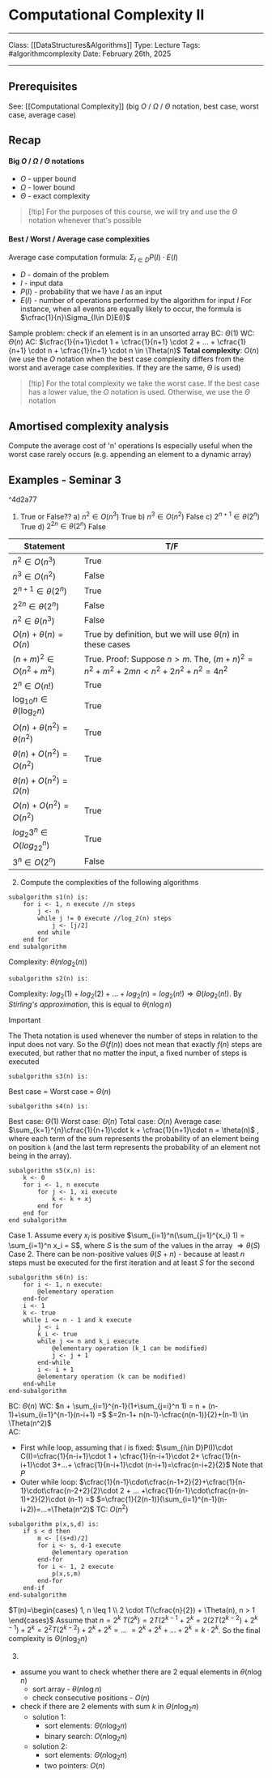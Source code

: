 # Computational Complexity II
___
Class: [[DataStructures&Algorithms]]
Type: Lecture 
Tags: #algorithmcomplexity
Date: February 26th, 2025
___
## Prerequisites 
See: [[Computational Complexity]] (big $O$ / $\Omega$ / $\Theta$ notation, best case, worst case, average case)
## Recap
#### Big $O$ / $\Omega$ / $\Theta$ notations
- $O$ - upper bound
- $\Omega$ - lower bound
- $\Theta$ - exact complexity

>[!tip] For the purposes of this course, we will try and use the $\Theta$ notation whenever that's possible

#### Best / Worst / Average case complexities

Average case computation formula: $\Sigma_{I \in D} P(I) \cdot E(I)$  
- $D$ - domain of the problem
- $I$ - input data 
- $P(I)$ - probability that we have $I$ as an input 
- $E(I)$ - number of operations performed by the algorithm for input $I$
For instance, when all events are equally likely to occur, the formula is $\cfrac{1}{n}\Sigma_{I\in D}E(I)$

Sample problem:  check if an element is in an unsorted array
BC: $\Theta(1)$
WC: $\Theta(n)$
AC: $\cfrac{1}{n+1}\cdot 1 + \cfrac{1}{n+1} \cdot 2 + ... + \cfrac{1}{n+1} \cdot n + \cfrac{1}{n+1} \cdot n \in \Theta(n)$
**Total complexity**: $O(n)$ (we use the $O$ notation when the best case complexity differs from the worst and average case complexities. If they are the same, $\Theta$ is used)

>[!tip] For the total complexity we take the worst case. If the best case has a lower value, the $O$ notation is used. Otherwise, we use the $\Theta$ notation

## Amortised complexity analysis
Compute the average cost of 'n' operations 
Is especially useful when the worst case rarely occurs (e.g. appending an element to a dynamic array)


## Examples - Seminar 3 

^4d2a77

1. True or False??
a) $n^2 \in O(n^3)$ True
b) $n^3 \in O(n^2)$ False
c) $2^{n+1} \in \theta(2^n)$ True 
d) $2^{2n}\in \theta(2^n)$ False 

| Statement                       | T/F                                                                            |
| ------------------------------- | ------------------------------------------------------------------------------ |
| $n^2 \in O(n^3)$                | True                                                                           |
| $n^3 \in O(n^2)$                | False                                                                          |
| $2^{n+1} \in \theta(2^n)$       | True                                                                           |
| $2^{2n}\in \theta(2^n)$         | False                                                                          |
| $n^2\in \theta(n^3)$            | False                                                                          |
| $O(n)+\theta(n)=O(n)$           | True by definition, but we will use $\theta(n)$ in these cases                 |
| $(n+m)^2 \in O(n^2+m^2)$        | True. Proof: Suppose $n > m$. The, $(m+n)^2 = n^2+m^2+2mn < n^2+2n^2+n^2=4n^2$ |
| $2^n \in O(n!)$                 | True                                                                           |
| $\log_{10}n\in \theta(\log_2n)$ | True                                                                           |
| $O(n)+\theta(n^2)=\theta(n^2)$  | True                                                                           |
| $\theta(n)+O(n^2)= O(n^2)$      | True                                                                           |
| $\theta(n)+O(n^2)=\Omega(n)$    |                                                                                |
| $O(n)+O(n^2)=O(n^2)$            | True                                                                           |
| $log_2 3^n \in O(log_22^n)$     | True                                                                           |
| $3^n \in O(2^n)$                | False                                                                          |
2. Compute the complexities of the following algorithms
```
subalgorithm s1(n) is:
	for i <- 1, n execute //n steps
		j <- n 
		while j != 0 execute //log_2(n) steps
			j <- [j/2]
		end while
	end for 
end subalgorithm
```
Complexity: $\theta(nlog_2(n))$

```
subalgorithm s2(n) is:
```
Complexity: $log_2(1)+log_2(2)+...+log_2(n)=log_2(n!) \Rightarrow \Theta(log_2(n!)$. By *Stirling's approximation*, this is equal to $\theta(n \log n)$ 

>[!important] 
>The Theta notation is used whenever the number of steps in relation to the input does not vary. So the $\Theta(f(n))$ does not mean that exactly $f(n)$ steps are executed, but rather that no matter the input, a fixed number of steps is executed 

```
subalgorithm s3(n) is:
```
Best case = Worst case = $\Theta(n)$

```
subalgorithm s4(n) is:
```
Best case: $\Theta(1)$
Worst case: $\Theta(n)$
Total case: $O(n)$
Average case: $\sum_{k=1}^{n}\cfrac{1}{n+1}\cdot k + \cfrac{1}{n+1}\cdot n = \theta(n)$  , where each term of the sum represents the probability of an element being on position `k` (and the last term represents the probability of an element not being in the array). 

```
subalgorithm s5(x,n) is:
	k <- 0
	for i <- 1, n execute
		for j <- 1, xi execute
			k <- k + xj
		end for
	end for 
end subalgorithm

```
Case 1. Assume every $x_i$ is positive 
$\sum_{i=1}^n(\sum_{j=1}^{x_i} 1) = \sum_{i=1}^n x_i = S$, where $S$ is the sum of the values in the array $\Rightarrow \theta(S)$ 
Case 2. There can be non-positive values 
$\theta(S+n)$ - because at least $n$ steps must be executed for the first iteration and at least $S$ for the second

```
subalgorithm s6(n) is:
	for i <- 1, n execute:
		@elementary operation 
	end-for 
	i <- 1 
	k <- true 
	while i <= n - 1 and k execute
		j <- i
		k_i <- true 
		while j <= n and k_i execute
			@elementary operation (k_1 can be modified)
			j <- j + 1
		end-while
		i <- i + 1 
		@elementary operation (k can be modified)
	end-while
end-subalgorithm
```
BC: $\Theta(n)$
WC: $n + \sum_{i=1}^{n-1}(1+\sum_{j=i}^n 1) = n + (n-1)+\sum_{i=1}^{n-1}(n-i+1) =$ $=2n-1+ n(n-1)-\cfrac{n(n-1)}{2}+(n-1) \in \Theta(n^2)$      
AC: 
- First while loop, assuming that $i$ is fixed: $\sum_{i\in D}P(I)\cdot C(I)=\cfrac{1}{n-i+1}\cdot 1 + \cfrac{1}{n-i+1}\cdot 2+ \cfrac{1}{n-i+1}\cdot 3+...+ \cfrac{1}{n-i+1}\cdot (n-i+1)=\cfrac{n-i+2}{2}$ Note that $P$
- Outer while loop:
$\cfrac{1}{n-1}\cdot\cfrac{n-1+2}{2}+\cfrac{1}{n-1}\cdot\cfrac{n-2+2}{2}\cdot 2 + ... +\cfrac{1}{n-1}\cdot\cfrac{n-(n-1)+2}{2}\cdot (n-1) =$ $=\cfrac{1}{2(n-1)}(\sum_{i=1}^{n-1}(n-i+2))=...=\Theta(n^2)$
TC: $O(n^2)$ 

```
subalgorithm p(x,s,d) is:
	if s < d then
		m <- [(s+d)/2]
		for i <- s, d-1 execute
			@elementary operation 
		end-for 
		for i <- 1, 2 execute
			p(x,s,m)
		end-for
	end-if
end-subalgorithm
```

$T(n)=\begin{cases} 1, n \leq 1 \\ 2 \cdot T(\cfrac{n}{2}) + \Theta(n), n > 1 \end{cases}$
Assume that $n = 2^k$
$T(2^k)=2T(2^{k-1}+2^k=2(2T(2^{k-2})+2^{k-1})+2^k = 2^2T(2^{k-2})+2^k+2^k = ...$ $= 2^k + 2^k + ... + 2^k = k \cdot 2^k$. So the final complexity is $\Theta(n \log_2n)$  

3. 
- assume you want to check whether there are 2 equal elements in $\theta (n \log n)$
	- sort array - $\theta(n \log n)$
	- check consecutive positions  - $O(n)$
- check if there are 2 elements with sum $k$ in $\Theta(n \log_2 n)$
	- solution 1:
		- sort elements: $\Theta (n \log _2 n)$
		- binary search: $O(n \log _ 2 n)$
	- solution 2:
		-  sort elements: $\Theta (n \log _2 n)$
		- two pointers: $O(n)$